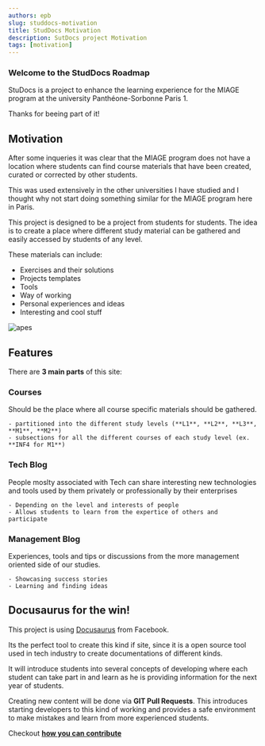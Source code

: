 ```yaml
---
authors: epb
slug: studdocs-motivation
title: StudDocs Motivation
description: SutDocs project Motivation
tags: [motivation]
---
```


### Welcome to the StudDocs Roadmap

StuDocs is a project to enhance the learning experience for the MIAGE program at the university Panthéone-Sorbonne Paris 1.

Thanks for beeing part of it!

<!-- truncate -->

## Motivation

After some inqueries it was clear that the MIAGE program does not have a location where students can find course materials that have been created, curated or corrected by other students.

This was used extensively in the other universities I have studied and I thought why not start doing something similar for the MIAGE program here in Paris.

This project is designed to be a project from students for students. The idea is to create a place where different study material can be gathered and easily accessed by students of any level.

These materials can include:

- Exercises and their solutions
- Projects templates
- Tools
- Way of working
- Personal experiences and ideas
- Interesting and cool stuff


![apes](https://media.giphy.com/media/v1.Y2lkPTc5MGI3NjExaWIxM2d5N2h5NXZsejI0eW9vbnZvYXk3Nng0ano5ZW05a2pqc291NiZlcD12MV9naWZzX3NlYXJjaCZjdD1n/evB90wPnh5LxG3XU5o/giphy.gif)

## Features

There are **3 main parts** of this site:

### Courses

Should be the place where all course specific materials should be gathered.

    - partitioned into the different study levels (**L1**, **L2**, **L3**, **M1**, **M2**)
    - subsections for all the different courses of each study level (ex. **INF4 for M1**)

### Tech Blog

People moslty associated with Tech can share interesting new technologies and tools used by them privately or professionally by their enterprises

    - Depending on the level and interests of people
    - Allows students to learn from the expertice of others and participate

### Management Blog

Experiences, tools and tips or discussions from the more management oriented side of our studies.

    - Showcasing success stories
    - Learning and finding ideas

## Docusaurus for the win!

This project is using [Docusaurus](https://docusaurus.io/) from Facebook.

Its the perfect tool to create this kind if site, since it is a open source tool used in tech industry to create documentations of different kinds.

It will introduce students into several concepts of developing where each student can take part in and learn as he is providing information for the next year of students.

Creating new content will be done via **GIT Pull Requests**. This introduces starting developers to this kind of working and provides a safe environment to make mistakes and learn from more experienced students.

Checkout **[how you can contribute](/docs/tutorial/intro)**
